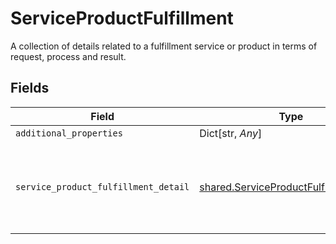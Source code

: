 # ServiceProductFulfillment

A collection of details related to a fulfillment service or product in terms of request, process and result.


## Fields

| Field                                                                                            | Type                                                                                             | Required                                                                                         | Description                                                                                      |
| ------------------------------------------------------------------------------------------------ | ------------------------------------------------------------------------------------------------ | ------------------------------------------------------------------------------------------------ | ------------------------------------------------------------------------------------------------ |
| `additional_properties`                                                                          | Dict[str, *Any*]                                                                                 | :heavy_minus_sign:                                                                               | N/A                                                                                              |
| `service_product_fulfillment_detail`                                                             | [shared.ServiceProductFulfillmentDetail](../../models/shared/serviceproductfulfillmentdetail.md) | :heavy_check_mark:                                                                               | Documentation not found in the MISMO model viewer and not provided by Freddie Mac.               |